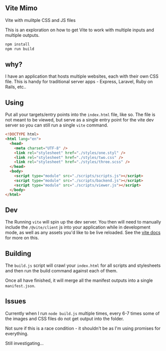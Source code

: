 ## Vite Mimo

Vite with mulitple CSS and JS files

This is an exploration on how to get Vite to work with multiple inputs and multiple outputs.

```bash
npm install
npm run build
```

## why?

I have an application that hosts multiple websites, each with their own CSS file. This is handy for traditional server apps - Express, Laravel, Ruby on Rails, etc..

## Using

Put all your targets/entry points into the `index.html` file, like so. The file is not meant to be viewed, but serve as a single entry point for the vite dev server so you can still run a single `vite` command.

```html
<!DOCTYPE html>
<html lang="en">
  <head>
    <meta charset="UTF-8" />
    <link rel="stylesheet" href="./styles/one.styl" />
    <link rel="stylesheet" href="./styles/two.css" />
    <link rel="stylesheet" href="./styles/three.scss" />
  </head>
  <body>
    <script type="module" src="./scripts/scripts.js"></script>
    <script type="module" src="./scripts/backend.js"></script>
    <script type="module" src="./scripts/viewer.js"></script>
  </body>
</html>
```

## Dev

The Running `vite` will spin up the dev server. You then will need to manually include the `/@vite/client` js into your application while in development mode, as well as any assets you'd like to be live reloaded. See the [vite docs](https://vitejs.dev/guide/backend-integration.html) for more on this.

## Building

The `build.js` script will crawl your `index.html` for all scripts and stylesheets and then run the build command against each of them.

Once all have finished, it will merge all the manifest outputs into a single `manifest.json`.

## Issues

Currently when I run `node build.js` multiple times, every 6-7 times some of the images and CSS files do not get output into the folder.

Not sure if this is a race condition - it shouldn't be as I'm using promises for everything.

Still investigating...

